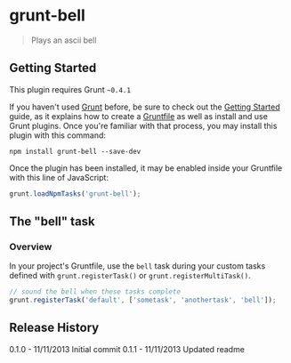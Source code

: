 # grunt-bell

> Plays an ascii bell

## Getting Started
This plugin requires Grunt `~0.4.1`

If you haven't used [Grunt](http://gruntjs.com/) before, be sure to check out the [Getting Started](http://gruntjs.com/getting-started) guide, as it explains how to create a [Gruntfile](http://gruntjs.com/sample-gruntfile) as well as install and use Grunt plugins. Once you're familiar with that process, you may install this plugin with this command:

```shell
npm install grunt-bell --save-dev
```

Once the plugin has been installed, it may be enabled inside your Gruntfile with this line of JavaScript:

```js
grunt.loadNpmTasks('grunt-bell');
```

## The "bell" task

### Overview
In your project's Gruntfile, use the `bell` task during your custom tasks defined with `grunt.registerTask()` or `grunt.registerMultiTask()`.

```js
// sound the bell when these tasks complete
grunt.registerTask('default', ['sometask', 'anothertask', 'bell']);
```

## Release History
0.1.0 - 11/11/2013 Initial commit
0.1.1 - 11/11/2013 Updated readme
